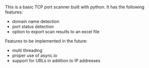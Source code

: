 This is a basic TCP port scanner built with python. 
It has the following features:
  - domain name detection
  - port status detection
  - option to export scan results to an excel file
 
 Features to be implemented in the future:
 - multi threading
 - proper use of async.io
 - support for URLs in addition to IP addresses
